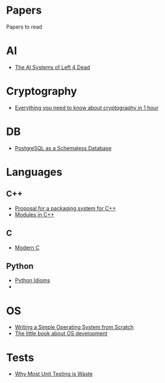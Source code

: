 # Papers
Papers to read

# AI
* [The AI Systems of Left 4 Dead](http://www.valvesoftware.com/publications/2009/ai_systems_of_l4d_mike_booth.pdf)


# Cryptography
* [Everything you need to know about cryptography in 1 hour](http://www.daemonology.net/papers/crypto1hr.pdf)

# DB
* [PostgreSQL as a Schemaless Database](https://wiki.postgresql.org/images/b/b4/Pg-as-nosql-pgday-fosdem-2013.pdf)


# Languages
## C++
* [Proposal for a packaging system for C++](http://open-std.org/JTC1/SC22/WG21/docs/papers/2016/p0235r0.pdf)
* [Modules in C++](http://www.open-std.org/jtc1/sc22/wg21/docs/papers/2006/n2073.pdf)

## C
* [Modern C](http://icube-icps.unistra.fr/img_auth.php/d/db/ModernC.pdf)

## Python
* [Python Idioms](http://safehammad.com/downloads/python-idioms-2014-01-16.pdf)
* 

# OS
* [Writing a Simple Operating System from Scratch](http://www.cs.bham.ac.uk/~exr/lectures/opsys/10_11/lectures/os-dev.pdf)
* [The little book about OS development](http://littleosbook.github.io/book.pdf)


# Tests
* [Why Most Unit Testing is Waste](http://www.rbcs-us.com/documents/Why-Most-Unit-Testing-is-Waste.pdf)



